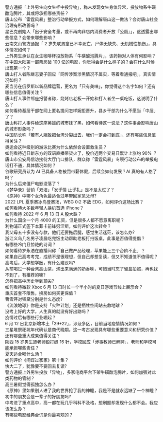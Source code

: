 警方通报「上外男生向女生杯中投异物」，称未发现女生身体异常，投放物系牛磺酸泡腾片，其或将承担哪些责任？  
唐山公布「雷霆风暴」整治行动举报方式，如何理解唐山这一做法？会对唐山社会治理有所改善吗？  
星巴克创始人「出于安全考量，或不再向非店内消费者开放『公厕』」，这透露出哪些信息？会带来哪些影响？  
云南文山警方通报「 2 岁失联男童已不幸死亡，尸体无缺失、无机械性损伤」，具体情况如何？  
上外男生承认在女生咖啡杯投放物系「牛磺酸泡腾片」，该药物对人体有何影响？  
在中国大陆第一部票房破 100 亿的电影，你觉得会是什么样子的？会在什么时候出现第一个？  
唐山打人者陈继志妻子回应「网传涉案涉黑情况不属实，等着看通报吧」，真实情况如何？  
麦当劳在俄罗斯以新品牌运营，更名为「只有美味」，你觉得这个名字如何？还有哪些信息值得关注？  
唐山打人事件邻座报警者称，烧烤店老板一开始和打人者坐一桌吃饭，这说明了什么？  
如何看待基层干部在网上匿名提问怎样婉拒晋升，县乡干部为什么不愿当「中层」了？  
唐山称打人事件给这座英雄的城市抹了黑，如何看待这一说法？这件事会影响唐山的城市形象吗？  
中国防长称「若有人胆敢把台湾分裂出去，我们一定会打到底」，还有哪些信息值得关注？  
奥运会这种级别的游泳比赛为什么依然会设置救生员？  
如何看待近日新东方的双语直播带货火了，股价近两个交易日累计上涨约 90% ？  
唐山市公安局信访接待大厅门口排队，群众称「雷霆风暴」专项行动公布的举报电话打不通，具体情况如何？  
谷歌研究员认为 AI 已具备人格被罚带薪休假，后续会如何发展？AI 真的有人格了吗？  
为什么后来僵尸电影没落了？  
《梦华录》营销「双洁」「发乎情 止乎礼」是不是太过了？  
《原神》中哪个女角色最适合过年带回家见父母?  
2022 LPL 夏季赛冰鸟登赛场，WBG 0:2 不敌 EDG，如何评价这场比赛？  
如何看待大多数年轻人换机首选 iPhone？  
如何看待 2022 年 6 月 13 日 A 股大跌？  
为什么国企一个月 4000 的工资，但是很多人都不愿意离职呢？  
利物浦正式签下本菲卡前锋努涅斯，如何评价这次转会？  
我父母五十多没有存款，他们还要拖后腿，感觉生活迷茫，该怎么办?  
浙江义乌几名男子凌晨吃完饭主动帮助老板打扫饭桌，此事是否值得提倡？  
有哪些冷门且惊艳的诗词？  
如何看待罗永浩在直播间称「自己做产品经理，苹果能上三个台阶不止」？  
如果自己高考考完，成绩不是很理想，但自己却想复读，但又不知道值不值得呢？  
高考后，大学想学医，有什么建议吗?  
从前喝过一种台湾高山茶，泡出来满满的奶香味，可惜当时忘了留盒拍照，再也找不到了，有推荐的嘛?  
怎样把高中历史学到顶尖?  
如何看待微软 Xbox  6 月 13 日时长一个半小时的夏日游戏节线上展示会？  
重庆首套不限售，换房如何买更保值？  
曹雪芹对钗黛分别是什么态度?  
《流浪地球》你是支持「火种计划」还是牺牲空间站去救地球？  
没考上好的大学，人生真的就没有好出路吗？  
疫情过后有哪些行业崛起？  
6 月 12 日北京新增本土「29+22」，涉及多区，目前当地疫情情况如何？  
三星堆祭祀坑年代确认是商代晚期，这一考古发现具有哪些重要意义和研究价值？还有哪些重大成果值得关注？  
陕西 15 岁男生遭老师殴打缝 16 针，学校回应「涉事教师已解聘」，老师和学校可能承担哪些责任？  
夏天适合喝什么汤？  
如何评价《间谍过家家》第十集？  
快大二了，犹豫要不要回去复读?  
警方通报上外男生投放「异物」，多家电商平台下架牛磺酸泡腾片，如何加强对此类药物的管制？  
高三暑假觉得孤独怎么办？  
《原神》里如果别人进了我的世界抢了我的神瞳，我是不是就永远缺了一个神瞳？  
初中的朋友会是一辈子的好朋友吗?  
中考进了重点高中，高一都在玩几乎科科不及格，想刷题却发现什么都不会。我应该怎么办？  
有哪些电影经典台词是你最喜欢的？  
